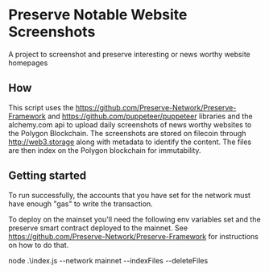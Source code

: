 # Preserve Notable Website Screenshots

A project to screenshot and preserve interesting or news worthy website homepages

## How

This script uses the https://github.com/Preserve-Network/Preserve-Framework and https://github.com/puppeteer/puppeteer libraries and the alchemy.com api to upload daily screenshots of news worthy websites to the Polygon Blockchain. The screenshots are stored on filecoin through http://web3.storage along with metadata to identify the content. The files are then index on the Polygon blockchain for immutability.

## Getting started

To run successfully, the accounts that you have set for the network must have enough "gas" to write the transaction.

To deploy on the mainset you'll need the following env variables set and the preserve smart contract deployed to the mainnet. See https://github.com/Preserve-Network/Preserve-Framework for instructions on how to do that.

node .\index.js --network mainnet --indexFiles --deleteFiles
